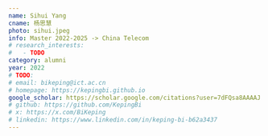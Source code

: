 ```yaml
---
name: Sihui Yang
cname: 杨思慧
photo: sihui.jpeg
info: Master 2022-2025 -> China Telecom
# research_interests:
#   - TODO
category: alumni
year: 2022
# TODO:
# email: bikeping@ict.ac.cn
# homepage: https://kepingbi.github.io
google_scholar: https://scholar.google.com/citations?user=7dFQsa8AAAAJ
# github: https://github.com/KepingBi
# x: https://x.com/BiKeping
# linkedin: https://www.linkedin.com/in/keping-bi-b62a3437
---
```

